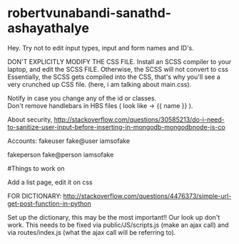 # robertvunabandi-sanathd-ashayathalye

Hey. Try not to edit input types, input and form names and ID's.  

DON'T EXPLICITLY MODIFY THE CSS FILE. Install an SCSS compiler to your laptop, and edit the SCSS FILE. Otherwise, the SCSS will not convert to css  
Essentially, the SCSS gets compiled into the CSS, that's why you'll see a very crunched up CSS file. (here, i am talking about main.css).  

Notify in case you change any of the id or classes.  
Don't remove handlebars in HBS files ( look like -> {{ name }} ).  

About security, http://stackoverflow.com/questions/30585213/do-i-need-to-sanitize-user-input-before-inserting-in-mongodb-mongodbnode-js-co

Accounts:
fakeuser
fake@user
iamsofake

fakeperson
fake@person
iamsofake

#Things to work on

Add a list page, edit it on css

FOR DICTIONARY:
http://stackoverflow.com/questions/4476373/simple-url-get-post-function-in-python

Set up the dictionary, this may be the most important!! Our look up don't work. This needs to be fixed via public/JS/scripts.js (make an ajax call) and via routes/index.js (what the ajax call will be referring to).
